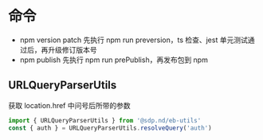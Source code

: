 # 命令

- npm version patch
  先执行 npm run preversion，ts 检查、jest 单元测试通过后，再升级修订版本号
- npm publish
  先执行 npm run prePublish，再发布包到 npm

## URLQueryParserUtils

获取 location.href 中问号后所带的参数

```typescript
import { URLQueryParserUtils } from '@sdp.nd/eb-utils'
const { auth } = URLQueryParserUtils.resolveQuery('auth')
```
